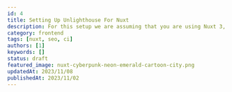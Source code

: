 ```yaml
---
id: 4
title: Setting Up Unlighthouse For Nuxt
description: For this setup we are assuming that you are using Nuxt 3, Typescript and supabase-js.
category: frontend
tags: [nuxt, seo, ci]
authors: [1]
keywords: []
status: draft
featured_image: nuxt-cyberpunk-neon-emerald-cartoon-city.png
updatedAt: 2023/11/08
publishedAt: 2023/11/02
---
```

